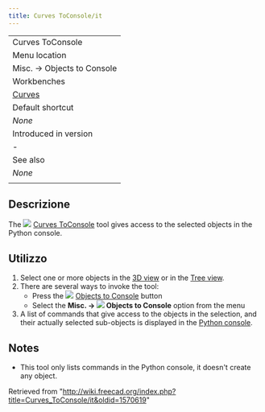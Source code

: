 ```yaml
---
title: Curves ToConsole/it
---
```

|  |
| --- |
| Curves ToConsole |
| Menu location |
| Misc. → Objects to Console |
| Workbenches |
| [Curves](/Curves_Workbench "Curves Workbench") |
| Default shortcut |
| *None* |
| Introduced in version |
| - |
| See also |
| *None* |
|  |

## Descrizione

The ![](/images/Curves_ToConsole.svg) [Curves ToConsole](/Curves_ToConsole "Curves ToConsole") tool gives access to the selected objects in the Python console.

## Utilizzo

1. Select one or more objects in the [3D view](/3D_view "3D view") or in the [Tree view](/Tree_view "Tree view").
2. There are several ways to invoke the tool:
   * Press the ![](/images/Curves_ToConsole.svg) [Objects to Console](/Curves_ToConsole "Curves ToConsole") button
   * Select the **Misc. → ![](/images/Curves_ToConsole.svg) Objects to Console** option from the menu
3. A list of commands that give access to the objects in the selection, and their actually selected sub-objects is displayed in the [Python console](/Python_console "Python console").

## Notes

* This tool only lists commands in the Python console, it doesn't create any object.

Retrieved from "<http://wiki.freecad.org/index.php?title=Curves_ToConsole/it&oldid=1570619>"